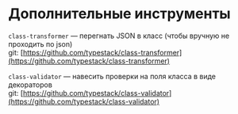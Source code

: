 # Дополнительные инструменты

`class-transformer` — перегнать JSON в класс (чтобы вручную не проходить по json) \
git: [https://github.com/typestack/class-transformer](https://github.com/typestack/class-transformer)

`class-validator` — навесить проверки на поля класса в виде декораторов\
git: [https://github.com/typestack/class-validator](https://github.com/typestack/class-validator)

